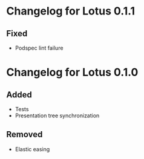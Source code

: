 # Changelog for Lotus 0.1.1
## Fixed
* Podspec lint failure

# Changelog for Lotus 0.1.0
## Added
* Tests
* Presentation tree synchronization 

## Removed
* Elastic easing

